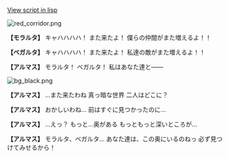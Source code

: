 [View script in lisp](../scripts/101301063.txt)

![red_corridor.png](../images/backgrounds/red_corridor.png)

**【モラルタ】**
キャハハハハ！
また来たよ！
僕らの仲間がまた増えるよ！！

**【ベガルタ】**
キャハハハハ！
また来たよ！
私達の敵がまた増えるよ！！

**【アルマス】**
モラルタ！
ベガルタ！
私はあなた達と――

![bg_black.png](../images/backgrounds/bg_black.png)

**【アルマス】**
…また来たわね
真っ暗な世界
二人はどこに？

**【アルマス】**
おかしいわね…
前はすぐに見つかったのに…

**【アルマス】**
…えっ？
もっと…奥がある
もっともっと深いところが…

**【アルマス】**
モラルタ、ベガルタ…
あなた達は、この奥にいるのねっ
必ず見つけてみせるから！